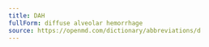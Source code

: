 ```yaml
---
title: DAH
fullForm: diffuse alveolar hemorrhage
source: https://openmd.com/dictionary/abbreviations/d
---
```


